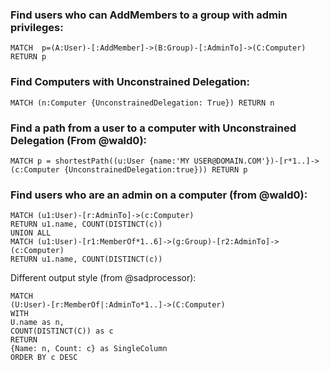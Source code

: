 ### Find users who can AddMembers to a group with admin privileges:
    MATCH  p=(A:User)-[:AddMember]->(B:Group)-[:AdminTo]->(C:Computer) RETURN p 

### Find Computers with Unconstrained Delegation:
    MATCH (n:Computer {UnconstrainedDelegation: True}) RETURN n

### Find a path from a user to a computer with Unconstrained Delegation (From @wald0):
    MATCH p = shortestPath((u:User {name:'MY USER@DOMAIN.COM'})-[r*1..]->(c:Computer {UnconstrainedDelegation:true})) RETURN p

### Find users who are an admin on a computer (from @wald0):
    MATCH (u1:User)-[r:AdminTo]->(c:Computer)
    RETURN u1.name, COUNT(DISTINCT(c))
    UNION ALL
    MATCH (u1:User)-[r1:MemberOf*1..6]->(g:Group)-[r2:AdminTo]->(c:Computer)
    RETURN u1.name, COUNT(DISTINCT(c))
    
Different output style (from @sadprocessor):

    MATCH 
    (U:User)-[r:MemberOf|:AdminTo*1..]->(C:Computer)
    WITH
    U.name as n,
    COUNT(DISTINCT(C)) as c 
    RETURN 
    {Name: n, Count: c} as SingleColumn
    ORDER BY c DESC
